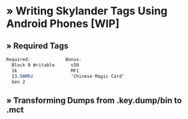 # » Writing Skylander Tags Using Android Phones [WIP]
## » Required Tags
```css
Required:             Bonus:
  Block 0 Writable      s50
  1k                    MF1
  13.56Mhz              'Chinese Magic Card'
  Gen 2
```
## » Transforming Dumps from .key.dump/bin to .mct
